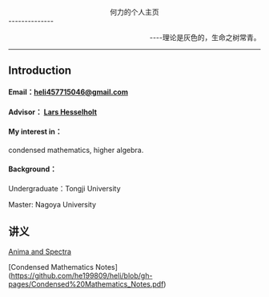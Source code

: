 <center>何力的个人主页</center>
--------------

<p align="right">----理论是灰色的，生命之树常青。</p>


---

## Introduction

#### Email：[heli457715046@gmail.com](heli457715046@gmail.com)

#### Advisor： [Lars Hesselholt](https://www.math.nagoya-u.ac.jp/~larsh/)

#### My interest in：
condensed mathematics, higher algebra.

#### Background：
Undergraduate：Tongji University

Master: Nagoya University





## 讲义
[Anima and Spectra](/An&Sp.pdf)

 [Condensed Mathematics Notes] (https://github.com/he199809/heli/blob/gh-pages/Condensed%20Mathematics_Notes.pdf)


